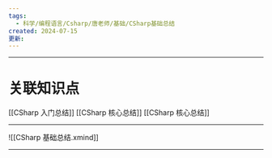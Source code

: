 ```yaml
---
tags:
  - 科学/编程语言/Csharp/唐老师/基础/CSharp基础总结
created: 2024-07-15
更新:
---
```


---
# 关联知识点

[[CSharp 入门总结]] [[CSharp 核心总结]] [[CSharp 核心总结]] 

---

![[CSharp 基础总结.xmind]]

---
